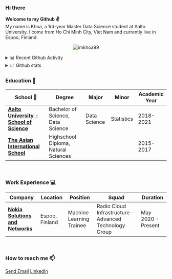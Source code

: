 ### Hi there 

**Welcome to my Github ✌**
<br>
My name is Khoa, a 1rd-year Master Data Science student at Aalto University. I come from Ho Chi Minh City, Viet Nam and currently live in Espoo, Finland.

<p align="center">
  <img
    src="https://komarev.com/ghpvc/?username=imkhoa99&label=Profile%20views&color=0e75b6&style=flat"
    alt="imkhoa99"
  />
</p>

<details>
<summary>📊 Recent Github Activity</summary>
  <p align="center">
    <img
      align="center"
      src="https://github-readme-stats.vercel.app/api/top-langs?username=imkhoa99&show_icons=true&locale=en&theme=dark"
      alt="imkhoa99"
    />
  </p>
</details>

<details>
  <summary>📈 Github stats</summary>
  <p align="center">
    <img
      src="https://github-readme-stats.vercel.app/api?username=imkhoa99&show_icons=true&locale=en&theme=dark"
      alt="imkhoa99"
    />
  </p>
</details>

### Education 🌱

|      School :bug:  |    Degree   |    Major   | Minor  | Academic Year  |
|---------------------|---------------------|---------------------|---------------------|-----|
| [**Aalto University - School of Science**](https://www.aalto.fi/en) | Bachelor of Science, Data Science | Data Science | Statistics | 2018-2021 |
| [**The Asian International School**](http://www.asianintlschool.edu.vn/en-us)  | Highschool Diploma, Natural Sciences | | | 2015-2017 |

<br />

### Work Experience 💻

|      Company   |    Location   |    Position    |    Squad |  Duration  |
|---------------------|-------------------|------------------|------------------|---|
| [**Nokia Solutions and Networks**](https://www.nokia.com/fi_fi/)| Espoo, Finland | Machine Learning Trainee | Radio Cloud Infrastructure - Advanced Technology Group |May 2020 - Present |

<br />

### How to reach me 📫
<a href="mailto:llmkhoa511@gmail.com">Send Email</a>
[LinkedIn](https://www.linkedin.com/in/khoalai/) 


<br />
